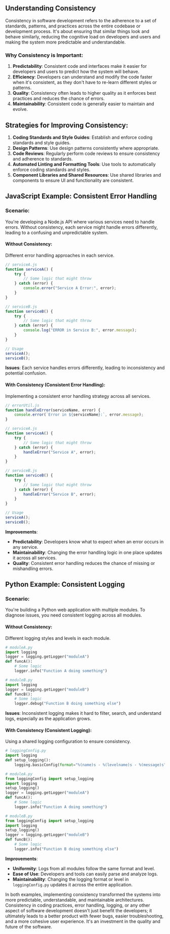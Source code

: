 
## Understanding Consistency

Consistency in software development refers to the adherence to a set of standards, patterns, and practices across the entire codebase or development process. It's about ensuring that similar things look and behave similarly, reducing the cognitive load on developers and users and making the system more predictable and understandable.

### Why Consistency is Important:

1. **Predictability**: Consistent code and interfaces make it easier for developers and users to predict how the system will behave.
2. **Efficiency**: Developers can understand and modify the code faster when it's consistent, as they don't have to re-learn different styles or patterns.
3. **Quality**: Consistency often leads to higher quality as it enforces best practices and reduces the chance of errors.
4. **Maintainability**: Consistent code is generally easier to maintain and evolve.

## Strategies for Improving Consistency:

1. **Coding Standards and Style Guides**: Establish and enforce coding standards and style guides.
2. **Design Patterns**: Use design patterns consistently where appropriate.
3. **Code Reviews**: Regularly perform code reviews to ensure consistency and adherence to standards.
4. **Automated Linting and Formatting Tools**: Use tools to automatically enforce coding standards and styles.
5. **Component Libraries and Shared Resources**: Use shared libraries and components to ensure UI and functionality are consistent.

## JavaScript Example: Consistent Error Handling

### Scenario:

You're developing a Node.js API where various services need to handle errors. Without consistency, each service might handle errors differently, leading to a confusing and unpredictable system.

#### Without Consistency:

Different error handling approaches in each service.

```javascript
// serviceA.js
function serviceA() {
    try {
        // Some logic that might throw
    } catch (error) {
        console.error("Service A Error:", error);
    }
}

// serviceB.js
function serviceB() {
    try {
        // Some logic that might throw
    } catch (error) {
        console.log("ERROR in Service B:", error.message);
    }
}

// Usage
serviceA();
serviceB();
```

**Issues**: Each service handles errors differently, leading to inconsistency and potential confusion.

#### With Consistency (Consistent Error Handling):

Implementing a consistent error handling strategy across all services.

```javascript
// errorUtil.js
function handleError(serviceName, error) {
    console.error(`Error in ${serviceName}:`, error.message);
}

// serviceA.js
function serviceA() {
    try {
        // Some logic that might throw
    } catch (error) {
        handleError("Service A", error);
    }
}

// serviceB.js
function serviceB() {
    try {
        // Some logic that might throw
    } catch (error) {
        handleError("Service B", error);
    }
}

// Usage
serviceA();
serviceB();
```

**Improvements**:
- **Predictability**: Developers know what to expect when an error occurs in any service.
- **Maintainability**: Changing the error handling logic in one place updates it across all services.
- **Quality**: Consistent error handling reduces the chance of missing or mishandling errors.

## Python Example: Consistent Logging

### Scenario:

You're building a Python web application with multiple modules. To diagnose issues, you need consistent logging across all modules.

#### Without Consistency:

Different logging styles and levels in each module.

```python
# moduleA.py
import logging
logger = logging.getLogger("moduleA")
def funcA():
    # Some logic
    logger.info("Function A doing something")

# moduleB.py
import logging
logger = logging.getLogger("moduleB")
def funcB():
    # Some logic
    logger.debug("Function B doing something else")
```

**Issues**: Inconsistent logging makes it hard to filter, search, and understand logs, especially as the application grows.

#### With Consistency (Consistent Logging):

Using a shared logging configuration to ensure consistency.

```python
# loggingConfig.py
import logging
def setup_logging():
    logging.basicConfig(format="%(name)s - %(levelname)s - %(message)s", level=logging.INFO)

# moduleA.py
from loggingConfig import setup_logging
import logging
setup_logging()
logger = logging.getLogger("moduleA")
def funcA():
    # Some logic
    logger.info("Function A doing something")

# moduleB.py
from loggingConfig import setup_logging
import logging
setup_logging()
logger = logging.getLogger("moduleB")
def funcB():
    # Some logic
    logger.info("Function B doing something else")
```

**Improvements**:
- **Uniformity**: Logs from all modules follow the same format and level.
- **Ease of Use**: Developers and tools can easily parse and analyze logs.
- **Maintainability**: Changing the logging format or level in `loggingConfig.py` updates it across the entire application.

In both examples, implementing consistency transformed the systems into more predictable, understandable, and maintainable architectures. Consistency in coding practices, error handling, logging, or any other aspect of software development doesn't just benefit the developers; it ultimately leads to a better product with fewer bugs, easier troubleshooting, and a more cohesive user experience. It's an investment in the quality and future of the software.